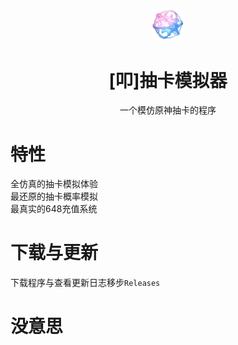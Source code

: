 <p align="center"><img width="10%" src="res/jiuchan.png"></p>
<h1 align="center">[叩]抽卡模拟器</h1>
<p align="center">一个模仿原神抽卡的程序</p>



# 特性
全仿真的抽卡模拟体验  
最还原的抽卡概率模拟  
最真实的648充值系统  
# 下载与更新
下载程序与查看更新日志移步`Releases`  
# 没意思
